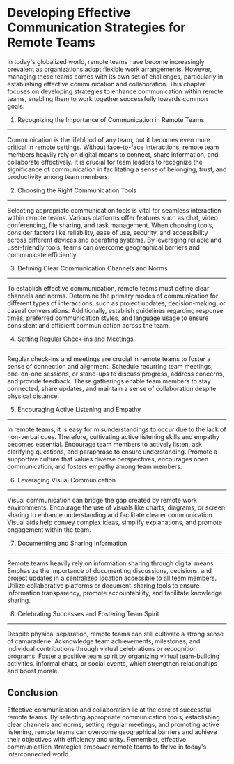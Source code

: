Developing Effective Communication Strategies for Remote Teams
=================================================================================================================================

In today's globalized world, remote teams have become increasingly prevalent as organizations adopt flexible work arrangements. However, managing these teams comes with its own set of challenges, particularly in establishing effective communication and collaboration. This chapter focuses on developing strategies to enhance communication within remote teams, enabling them to work together successfully towards common goals.

1. Recognizing the Importance of Communication in Remote Teams
--------------------------------------------------------------

Communication is the lifeblood of any team, but it becomes even more critical in remote settings. Without face-to-face interactions, remote team members heavily rely on digital means to connect, share information, and collaborate effectively. It is crucial for team leaders to recognize the significance of communication in facilitating a sense of belonging, trust, and productivity among team members.

2. Choosing the Right Communication Tools
-----------------------------------------

Selecting appropriate communication tools is vital for seamless interaction within remote teams. Various platforms offer features such as chat, video conferencing, file sharing, and task management. When choosing tools, consider factors like reliability, ease of use, security, and accessibility across different devices and operating systems. By leveraging reliable and user-friendly tools, teams can overcome geographical barriers and communicate efficiently.

3. Defining Clear Communication Channels and Norms
--------------------------------------------------

To establish effective communication, remote teams must define clear channels and norms. Determine the primary modes of communication for different types of interactions, such as project updates, decision-making, or casual conversations. Additionally, establish guidelines regarding response times, preferred communication styles, and language usage to ensure consistent and efficient communication across the team.

4. Setting Regular Check-ins and Meetings
-----------------------------------------

Regular check-ins and meetings are crucial in remote teams to foster a sense of connection and alignment. Schedule recurring team meetings, one-on-one sessions, or stand-ups to discuss progress, address concerns, and provide feedback. These gatherings enable team members to stay connected, share updates, and maintain a sense of collaboration despite physical distance.

5. Encouraging Active Listening and Empathy
-------------------------------------------

In remote teams, it is easy for misunderstandings to occur due to the lack of non-verbal cues. Therefore, cultivating active listening skills and empathy becomes essential. Encourage team members to actively listen, ask clarifying questions, and paraphrase to ensure understanding. Promote a supportive culture that values diverse perspectives, encourages open communication, and fosters empathy among team members.

6. Leveraging Visual Communication
----------------------------------

Visual communication can bridge the gap created by remote work environments. Encourage the use of visuals like charts, diagrams, or screen sharing to enhance understanding and facilitate clearer communication. Visual aids help convey complex ideas, simplify explanations, and promote engagement within the team.

7. Documenting and Sharing Information
--------------------------------------

Remote teams heavily rely on information sharing through digital means. Emphasize the importance of documenting discussions, decisions, and project updates in a centralized location accessible to all team members. Utilize collaborative platforms or document-sharing tools to ensure information transparency, promote accountability, and facilitate knowledge sharing.

8. Celebrating Successes and Fostering Team Spirit
--------------------------------------------------

Despite physical separation, remote teams can still cultivate a strong sense of camaraderie. Acknowledge team achievements, milestones, and individual contributions through virtual celebrations or recognition programs. Foster a positive team spirit by organizing virtual team-building activities, informal chats, or social events, which strengthen relationships and boost morale.

Conclusion
----------

Effective communication and collaboration lie at the core of successful remote teams. By selecting appropriate communication tools, establishing clear channels and norms, setting regular meetings, and promoting active listening, remote teams can overcome geographical barriers and achieve their objectives with efficiency and unity. Remember, effective communication strategies empower remote teams to thrive in today's interconnected world.
